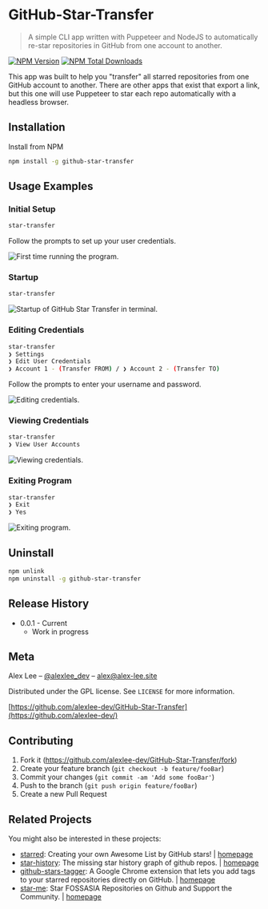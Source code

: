 # GitHub-Star-Transfer

> A simple CLI app written with Puppeteer and NodeJS to automatically re-star repositories in GitHub from one account to another.

[![NPM Version][npm-image]][npm-url]
[![NPM Total Downloads][npm-downloads]][npm-url]

This app was built to help you "transfer" all starred repositories from one GitHub account to another. There are other apps that exist that export a link, but this one will use Puppeteer to star each repo automatically with a headless browser.

## Installation

Install from NPM

```sh
npm install -g github-star-transfer
```

## Usage Examples

### Initial Setup

```sh
star-transfer
```

Follow the prompts to set up your user credentials.

![First time running the program.](https://rawgit.com/alexlee-dev/GitHub-Star-Transfer/master/gifs/first-time.svg)

### Startup

```sh
star-transfer
```
![Startup of GitHub Star Transfer in terminal.](https://rawgit.com/alexlee-dev/GitHub-Star-Transfer/master/gifs/startup.svg)

### Editing Credentials

```sh
star-transfer
❯ Settings
❯ Edit User Credentials
❯ Account 1 - (Transfer FROM) / ❯ Account 2 - (Transfer TO)
```

Follow the prompts to enter your username and password.

![Editing credentials.](https://rawgit.com/alexlee-dev/GitHub-Star-Transfer/master/gifs/edit-credentials.svg)

### Viewing Credentials

```sh
star-transfer
❯ View User Accounts
```

![Viewing credentials.](https://rawgit.com/alexlee-dev/GitHub-Star-Transfer/master/gifs/view-credentials.svg)

### Exiting Program

```sh
star-transfer
❯ Exit
❯ Yes
```

![Exiting program.](https://rawgit.com/alexlee-dev/GitHub-Star-Transfer/master/gifs/exit.svg)


## Uninstall

```sh
npm unlink
npm uninstall -g github-star-transfer
```


<!-- _For more examples and usage, please refer to the [Wiki][wiki]._ -->

<!-- ## Development setup

Describe how to install all development dependencies and how to run an automated test-suite of some kind. Potentially do this for multiple platforms.

```sh
make install
npm test
``` -->

## Release History

* 0.0.1 - Current
    * Work in progress

## Meta

Alex Lee – [@alexlee_dev](https://twitter.com/alexlee_dev) – alex@alex-lee.site

Distributed under the GPL license. See ``LICENSE`` for more information.

[https://github.com/alexlee-dev/GitHub-Star-Transfer](https://github.com/alexlee-dev/)

## Contributing

1. Fork it (<https://github.com/alexlee-dev/GitHub-Star-Transfer/fork>)
2. Create your feature branch (`git checkout -b feature/fooBar`)
3. Commit your changes (`git commit -am 'Add some fooBar'`)
4. Push to the branch (`git push origin feature/fooBar`)
5. Create a new Pull Request

## Related Projects

You might also be interested in these projects:

* [starred](https://github.com/maguowei/starred): Creating your own Awesome List by GitHub stars! | [homepage](https://github.com/maguowei/starred "Creating your own Awesome List by GitHub stars!")
* [star-history](https://github.com/timqian/star-history): The missing star history graph of github repos. | [homepage](https://github.com/timqian/star-history "The missing star history graph of github repos.")
* [github-stars-tagger](https://github.com/artisologic/github-stars-tagger): A Google Chrome extension that lets you add tags to your starred repositories directly on GitHub. | [homepage](https://chrome.google.com/webstore/detail/github-stars-tagger/aaihhjepepgajmehjdmfkofegfddcabc "A Google Chrome extension that lets you add tags to your starred repositories directly on GitHub.")
* [star-me](https://github.com/fossasia/star-me): Star FOSSASIA Repositories on Github and Support the Community. | [homepage](https://github.com/fossasia/star-me "Star FOSSASIA Repositories on Github and Support the Community.")

<!-- Markdown link & img dfn's -->
[npm-image]: https://img.shields.io/npm/v/github-star-transfer.svg
[npm-downloads]: https://img.shields.io/npm/dt/github-star-transfer.svg
[npm-url]: https://www.npmjs.com/package/github-star-transfer